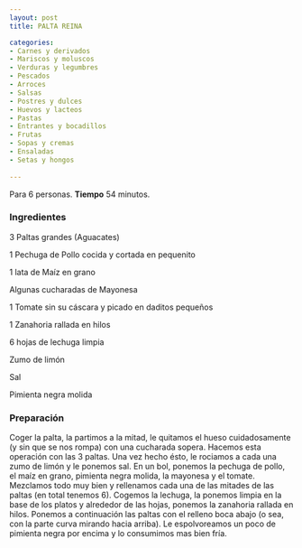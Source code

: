 ```yaml
---
layout: post
title: PALTA REINA

categories:
- Carnes y derivados
- Mariscos y moluscos
- Verduras y legumbres
- Pescados
- Arroces
- Salsas
- Postres y dulces
- Huevos y lacteos
- Pastas
- Entrantes y bocadillos
- Frutas
- Sopas y cremas
- Ensaladas
- Setas y hongos
 
---
```

Para 6 personas.
<b>Tiempo</b> 54 minutos.

<h3>Ingredientes</h3>

3 Paltas grandes (Aguacates)

1 Pechuga de Pollo cocida y cortada en pequenito

1 lata de Maíz en grano

Algunas cucharadas de Mayonesa

1 Tomate sin su cáscara y picado en daditos pequeños

1 Zanahoria rallada en hilos

6 hojas de lechuga limpia

Zumo de limón

Sal

Pimienta negra molida

<h3>Preparación</h3>

Coger la palta, la partimos a la mitad, le quitamos el hueso cuidadosamente (y sin que se nos rompa) con una cucharada sopera. Hacemos esta operación con las 3 paltas. Una vez hecho ésto, le rociamos a cada una zumo de limón y le ponemos sal. En un bol, ponemos la pechuga de pollo, el maíz en grano, pimienta negra molida, la mayonesa y el tomate. Mezclamos todo muy bien y rellenamos cada una de las mitades de las paltas (en total tenemos 6). Cogemos la lechuga, la ponemos limpia en la base de los platos y alrededor de las hojas, ponemos la zanahoria rallada en hilos. Ponemos a continuación las paltas con el relleno boca abajo (o sea, con la parte curva mirando hacia arriba). Le espolvoreamos un poco de pimienta negra por encima y lo consumimos mas bien fría.

